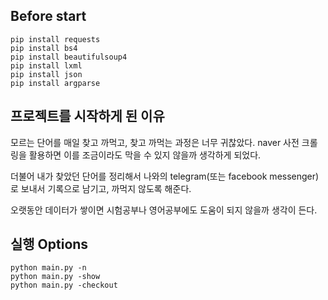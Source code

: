 ## Before start

    pip install requests
    pip install bs4
    pip install beautifulsoup4
    pip install lxml
    pip install json
    pip install argparse

## 프로젝트를 시작하게 된 이유

 모르는 단어를 매일 찾고 까먹고, 찾고 까먹는 과정은 너무 귀찮았다. naver 사전 크롤링을 활용하면 이를 조금이라도 막을 수 있지 않을까 생각하게 되었다. 

 더불어 내가 찾았던 단어를 정리해서 나와의 telegram(또는 facebook messenger)로 보내서 기록으로 남기고, 까먹지 않도록 해준다.

 오랫동안 데이터가 쌓이면 시험공부나 영어공부에도 도움이 되지 않을까 생각이 든다. 

## 실행 Options

    python main.py -n
    python main.py -show
    python main.py -checkout